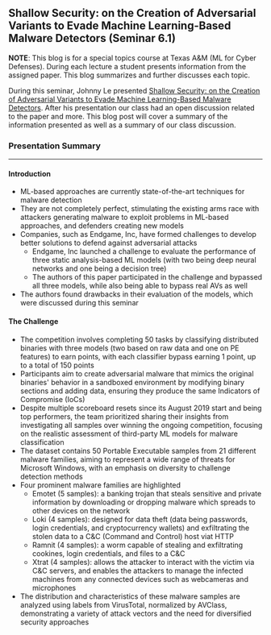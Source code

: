 ## Shallow Security: on the Creation of Adversarial Variants to Evade Machine Learning-Based Malware Detectors (Seminar 6.1)

**NOTE**: This blog is for a special topics course at Texas A&M (ML for Cyber Defenses). During each lecture a student presents information from the assigned paper. This blog summarizes and further discusses each topic.

During this seminar, Johnny Le presented [Shallow Security: on the Creation of Adversarial Variants to Evade Machine Learning-Based Malware Detectors](https://dl.acm.org/doi/pdf/10.1145/3375894.3375898?casa_token=2AMOrMymeNUAAAAA:2_gmqLQwhwg_4iQfLEb6tXOgEc14XcyuFh0T1xm7CnwrMcDGyrUEWifi5EIZEAMCrIRi3qizZjU). After his presentation our class had an open discussion related to the paper and more. This blog post will cover a summary of the information presented as well as a summary of our class discussion.

### Presentation Summary

---
#### Introduction
- ML-based approaches are currently state-of-the-art techniques for malware detection
- They are not completely perfect, stimulating the existing arms race with attackers generating malware to exploit problems in ML-based approaches, and defenders creating new models
- Companies, such as Endgame, Inc, have formed challenges to develop better solutions to defend against adversarial attacks
  - Endgame, Inc launched a challenge to evaluate the performance of three static analysis-based ML models (with two being deep neural networks and one being a decision tree)
  - The authors of this paper participated in the challenge and bypassed all three models, while also being able to bypass real AVs as well
- The authors found drawbacks in their evaluation of the models, which were discussed during this seminar

#### The Challenge
- The competition involves completing 50 tasks by classifying distributed binaries with three models (two based on raw data and one on PE features) to earn points, with each classifier bypass earning 1 point, up to a total of 150 points
- Participants aim to create adversarial malware that mimics the original binaries' behavior in a sandboxed environment by modifying binary sections and adding data, ensuring they produce the same Indicators of Compromise (IoCs)
- Despite multiple scoreboard resets since its August 2019 start and being top performers, the team prioritized sharing their insights from investigating all samples over winning the ongoing competition, focusing on the realistic assessment of third-party ML models for malware classification
- The dataset contains 50 Portable Executable samples from 21 different malware families, aiming to represent a wide range of threats for Microsoft Windows, with an emphasis on diversity to challenge detection methods
- Four prominent malware families are highlighted
  - Emotet (5 samples): a banking trojan that steals sensitive and private information by downloading or dropping malware which spreads to other devices on the network
  - Loki (4 samples): designed for data theft (data being passwords, login credentials, and cryptocurrency wallets) and exfiltrating the stolen data to a C&C (Command and Control) host viat HTTP
  - Ramnit (4 samples): a worm capable of stealing and exfiltrating cookines, login credentials, and files to a C&C
  - Xtrat (4 samples): allows the attacker to interact with the victim via C&C servers, and enables the attackers to manage the infected machines from any connected devices such as webcameras and microphones
- The distribution and characteristics of these malware samples are analyzed using labels from VirusTotal, normalized by AVClass, demonstrating a variety of attack vectors and the need for diversified security approaches
